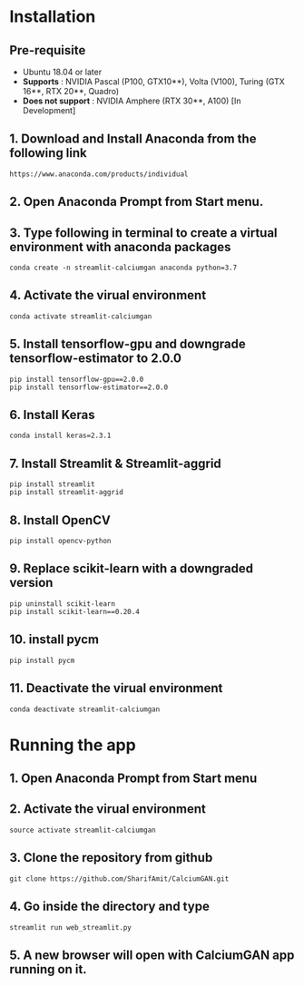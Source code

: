 # Installation 

## Pre-requisite
- Ubuntu 18.04 or later
- **Supports** : NVIDIA Pascal (P100, GTX10**), Volta (V100), Turing (GTX 16**, RTX 20**, Quadro)
- **Does not support** : NVIDIA Amphere (RTX 30**, A100) [In Development]

## 1. Download and Install Anaconda from the following link

```
https://www.anaconda.com/products/individual
```

## 2. Open Anaconda Prompt from Start menu. 

## 3. Type following in terminal to create a virtual environment with anaconda packages
```
conda create -n streamlit-calciumgan anaconda python=3.7
```
## 4. Activate the virual environment
```
conda activate streamlit-calciumgan
```
## 5. Install tensorflow-gpu and downgrade tensorflow-estimator to 2.0.0
```
pip install tensorflow-gpu==2.0.0
pip install tensorflow-estimator==2.0.0
```
## 6. Install Keras
```
conda install keras=2.3.1
```
## 7. Install Streamlit & Streamlit-aggrid
```
pip install streamlit
pip install streamlit-aggrid
```
## 8. Install OpenCV
```
pip install opencv-python
```
## 9. Replace scikit-learn with a downgraded version
```
pip uninstall scikit-learn
pip install scikit-learn==0.20.4
```
## 10. install pycm
```
pip install pycm
```

## 11. Deactivate the virual environment
```
conda deactivate streamlit-calciumgan
```

# Running the app

## 1. Open Anaconda Prompt from Start menu 

## 2. Activate the virual environment
```
source activate streamlit-calciumgan
```
## 3. Clone the repository from github
```
git clone https://github.com/SharifAmit/CalciumGAN.git
```

## 4. Go inside the directory and type 
```
streamlit run web_streamlit.py
```
## 5. A new browser will open with CalciumGAN app running on it. 

